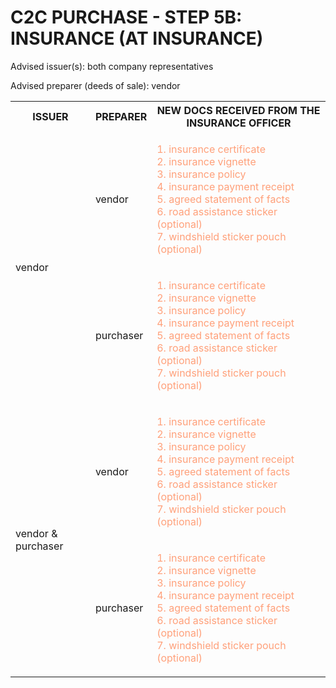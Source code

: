 # C2C PURCHASE - STEP 5B: INSURANCE (AT INSURANCE)

Advised issuer(s): both company representatives

Advised preparer (deeds of sale): vendor

<table>
  <tr>
    <th>ISSUER</th>
    <th>PREPARER</th>
    <th>NEW DOCS RECEIVED FROM THE INSURANCE OFFICER</th>
  </tr>

  <tr>
    <!-- ISSUER: vendor -->
    <!-- PREPARER: vendor -->
    <td rowspan="2">vendor</td>
    <td>vendor</td>
    <td style="color: lightsalmon;">
      <ol style="padding: 0; list-style-position: inside;">
        <li>insurance certificate</li>
        <li>insurance vignette</li>
        <li>insurance policy</li>
        <li>insurance payment receipt</li>
        <li>agreed statement of facts</li>
        <li>road assistance sticker (optional)</li>
        <li>windshield sticker pouch (optional)</li>
      </ol>
    </td>
  </tr>
  <tr>
    <!-- ISSUER: vendor -->
    <!-- PREPARER: purchaser -->
    <td>purchaser</td>
    <td style="color: lightsalmon;">
      <ol style="padding: 0; list-style-position: inside;">
        <li>insurance certificate</li>
        <li>insurance vignette</li>
        <li>insurance policy</li>
        <li>insurance payment receipt</li>
        <li>agreed statement of facts</li>
        <li>road assistance sticker (optional)</li>
        <li>windshield sticker pouch (optional)</li>
      </ol>
    </td>
  </tr>

  <tr>
    <!-- ISSUER: vendor & purchaser -->
    <!-- PREPARER: vendor -->
    <td rowspan="2">vendor & purchaser</td>
    <td>vendor</td>
    <td style="color: lightsalmon;">
      <ol style="padding: 0; list-style-position: inside;">
        <li>insurance certificate</li>
        <li>insurance vignette</li>
        <li>insurance policy</li>
        <li>insurance payment receipt</li>
        <li>agreed statement of facts</li>
        <li>road assistance sticker (optional)</li>
        <li>windshield sticker pouch (optional)</li>
      </ol>
    </td>
  </tr>
  <tr>
    <!-- ISSUER: vendor & purchaser -->
    <!-- PREPARER: purchaser -->
    <td>purchaser</td>
    <td style="color: lightsalmon;">
      <ol style="padding: 0; list-style-position: inside;">
        <li>insurance certificate</li>
        <li>insurance vignette</li>
        <li>insurance policy</li>
        <li>insurance payment receipt</li>
        <li>agreed statement of facts</li>
        <li>road assistance sticker (optional)</li>
        <li>windshield sticker pouch (optional)</li>
      </ol>
    </td>
  </tr>
</table>
